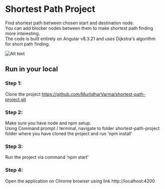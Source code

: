 # Shortest Path Project

Find shortest path between chosen start and destination node. <br>
You can add blocker nodes between them to make shortest path finding more interesting. <br>
The code is built entirely on Angular v8.3.21 and uses Dijkstra's algorithm for short path finding.<br>

![Alt text](/demo.gif?raw=true "Preview")

## Run in your local
### Step 1: 
Clone the project
https://github.com/MurlidharVarma/shortest-path-project.git

### Step 2: 
Make sure you have node and npm setup. <br>
Using Command prompt / terminal, navigate to folder shortest-path-project folder where you have cloned the project and run 'npm install'

### Step 3: 
Run the project via command 'npm start'

### Step 4: 
Open the application on Chrome browser using link http://localhost:4200

